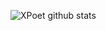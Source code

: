 ![XPoet github stats](https://github-readme-stats.vercel.app/api?username=XPoet&show_icons=true&theme=nord)

<!-- 编程语言统计 -->
<!-- [![Top Langs](https://github-readme-stats.vercel.app/api/top-langs/?username=XPoet&hide=html,css)](https://github.com/XPoet) -->




<!--
**XPoet/XPoet** is a ✨ _special_ ✨ repository because its `README.md` (this file) appears on your GitHub profile.

Here are some ideas to get you started:

- 🔭 I’m currently working on ...
- 🌱 I’m currently learning ...
- 👯 I’m looking to collaborate on ...
- 🤔 I’m looking for help with ...
- 💬 Ask me about ...
- 📫 How to reach me: ...
- 😄 Pronouns: ...
- ⚡ Fun fact: ...
-->

